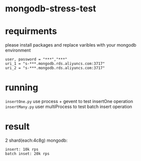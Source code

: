 # mongodb-stress-test
# requirments
please install packages and replace varibles with your mongodb environment
```
user, password = "***","***"
uri_1 = "s-***.mongodb.rds.aliyuncs.com:3717"
uri_2 = "s-***.mongodb.rds.aliyuncs.com:3717"
```
# running
`insertOne.py` use process + gevent to test insertOne operation
`insertMany.py` user multiProcess to test batch insert operation

# result
2 shard(each:4c8g)
mongodb: 
```
insert: 10k rps
batch inset: 20k rps
```
